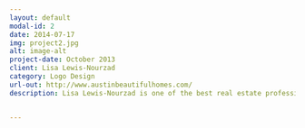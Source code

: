 ```yaml
---
layout: default
modal-id: 2
date: 2014-07-17
img: project2.jpg
alt: image-alt
project-date: October 2013
client: Lisa Lewis-Nourzad
category: Logo Design
url-out: http://www.austinbeautifulhomes.com/
description: Lisa Lewis-Nourzad is one of the best real estate professionals you'll find in Austin, Texas. I designed this Austin-inspired logo for her to use in her email signature and marketing materials. 


--- 
```

